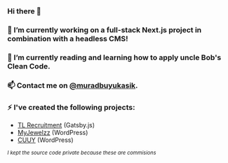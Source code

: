 ### Hi there 👋

### 🔭 I’m currently working on a full-stack Next.js project in combination with a headless CMS!

### 🌱 I’m currently reading and learning how to apply uncle Bob's Clean Code.

### 📫 Contact me on [@muradbuyukasik](https://instagram.com/muradbuyukasik).


### ⚡ I've created the following projects:

- [TL Recruitment](https://tlrecruitment.nl) (Gatsby.js)
- [MyJewelzz](https://myjewelzz.nl) (WordPress)
- [CUUY](https://cuuy.eu) (WordPress)

_<sub>I kept the source code private because these are commisions</sub>_

<!--
**MuradBuyukasik/MuradBuyukasik** is a ✨ _special_ ✨ repository because its `README.md` (this file) appears on your GitHub profile.

Here are some ideas to get you started:

- 
- 👯 I’m looking to collaborate on ...
- 🤔 I’m looking for help with ...
- 💬 Ask me about ...
- 😄 Pronouns: ...
- ⚡ Fun fact: ...
-->
